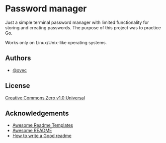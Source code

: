 
# Password manager

Just a simple terminal password manager with limited functionality for storing and creating passwords. The purpose of this project was to practice Go.

Works only on Linux/Unix-like operating systems.


## Authors

- [@ovec](https://github.com/Ovec)


## License

[Creative Commons Zero v1.0 Universal](https://github.com/Ovec/pwd_manager/blob/main/LICENSE)


## Acknowledgements

 - [Awesome Readme Templates](https://awesomeopensource.com/project/elangosundar/awesome-README-templates)
 - [Awesome README](https://github.com/matiassingers/awesome-readme)
 - [How to write a Good readme](https://bulldogjob.com/news/449-how-to-write-a-good-readme-for-your-github-project)

